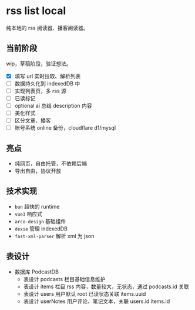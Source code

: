 # rss list local

纯本地的 rss 阅读器、播客阅读器。

## 当前阶段

wip，草稿阶段，验证想法。

- [x] 填写 url 实时拉取、解析列表
- [ ] 数据持久化到 indexedDB 中
- [ ] 实现列表页，多 rss 源
- [ ] 已读标记
- [ ] optional ai 总结 description 内容
- [ ] 美化样式
- [ ] 区分文章、播客
- [ ] 账号系统 online 备份，cloudflare d1/mysql

## 亮点

- 纯网页，自由托管，不依赖后端
- 导出自由，协议开放

## 技术实现

- `bun` 超快的 runtime
- `vue3` 响应式
- `arco-design` 基础组件
- `dexie` 管理 indexedDB
- `fast-xml-parser` 解析 xml 为 json

## 表设计

- 数据库 PodcastDB
  - 表设计 podcasts 栏目基础信息维护
  - 表设计 items 栏目 rss 内容，数量较大，无状态，通过 podcasts.id 关联
  - 表设计 users 用户默认 root 已读状态关联 items.uuid
  - 表设计 userNotes 用户评论、笔记文本，关联 users.id items.id

